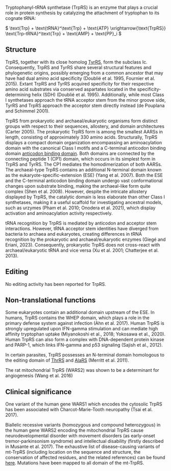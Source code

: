 
Tryptophanyl-tRNA synthetase (TrpRS) is an enzyme that plays a crucial role in protein synthesis by catalyzing the attachment of tryptophan to its cognate tRNA:




$ \text{Trp} + \text{tRNA}^\text{Trp} + \text{ATP} \xrightarrow{\text{TrpRS}} \text{Trp-tRNA}^\text{Trp} + \text{AMP} + \text{PP}_i  $






## Structure 

TrpRS, together with its close homolog [TyrRS](/class1/tyr), form the subclass Ic. Consequently, TrpRS and TyrRS share several structural features and phylogenetic origins, possibly emerging from a common ancestor that may have had dual amino acid specificity (Doublié et al. 1995, Fournier et al. 2015). Extant TrpRS and TyrRS acquired specificity for their respective amino acid substrates via conserved aspartates located in the specificity-determining helix (SDH) (Doublié et al. 1995). Additionally, while most Class I synthetases approach the tRNA acceptor stem from the minor groove side, TyrRS and TrpRS approach the acceptor stem directly instead (de Pouplana and Schimmel 2001).

TrpRS from prokaryotic and archaeal/eukaryotic organisms form distinct groups with respect to their sequences, allostery, and domain architectures (Carter 2005). The prokaryotic TrpRS form is among the smallest AARSs in length, consisting of approximately 330 amino acids. Structurally, TrpRS displays a compact domain organization encompassing an aminoacylation domain with the canonical Class I motifs and a C-terminal anticodon binding domain [anticodon binding domain](/d/wy). Both domains are connected by the connecting peptide 1 (CP1) domain, which occurs in its simplest form in TrpRS and TyrRS. The CP1 mediates the homodimerization of both AARSs. The archaeal-type TrpRS contains an additional N-terminal domain known as the eukaryote-specific-extension (ESE) (Yang et al. 2007). Both the ESE and the C-terminal anticodon binding domain undergo vast conformational changes upon substrate binding, making the archaeal-like form quite complex (Shen et al. 2008). However, despite the intricate allostery displayed by TrpRS, the catalytic domain is less elaborate than other Class I synthetases, making it a useful scaffold for investigating ancestral models, such as urzymes (Pham et al. 2010; Onodera et al. 2021), which display activation and aminoacylation activity respectively. 

tRNA recognition by TrpRS is mediated by anticodon and acceptor stem interactions. However, tRNA acceptor stem identities have diverged from bacteria to archaea and eukaryotes, creating differences in tRNA recognition by the prokaryotic and archaeal/eukaryotic enzymes (Giegé and Eriani, 2023). Consequently, prokaryotic TrpRS does not cross-react with archaeal/eukaryotic tRNA and vice versa (Xu et al. 2001; Chatterjee et al. 2013).




## Editing

No editing activity has been reported for TrpRS. 


## Non-translational functions

Some eukaryotes contain an additional domain upstream of the ESE.
In humans, TrpRS contains the WHEP domain, which plays a role in the primary defense system against infection (Ahn et al. 2017). Human TrpRS is strongly upregulated upon IFN-gamma stimulation and can mediate high affinity tryptophan uptake (Miyanokoshi et al., 2018; Yokosawa et al., 2020). Human TrpRS can also form a complex with DNA-dependent protein kinase and PARP-1, which links IFN-gamma and p53 signaling (Sajish et al., 2012). 

In certain parasites, TrpRS possesses an N-terminal domain homologous to the editing domain of [ThrRS](/class2/thr) and [AlaRS](/class2/ala) (Merritt et al. 2011).

The rat mitochondrial TrpRS (WARS2) was shown to be a determinant for angiogenesis (Wang et al. 2016)


## Clinical significance

One variant of the human gene WARS1 which encodes the cytosolic TrpRS has been associated with Charcot-Marie-Tooth neuropathy (Tsai et al. 2017). 

Biallelic recessive variants (homozygous and compound heterozygous) in the human gene WARS2 encoding the mitochondrial TrpRS cause neurodevelopmental disorder with movement disorders (as early-onset tremor-parkinsonism syndrome) and intellectual disability (firstly described in Musante et al. 2017). The exhaustive list of disease-causing variants of mt-TrpRS (including location on the sequence and structure, the conservation of affected residues, and the related references) can be found [here](http://misynpat.org/misynpat/PageMaker.rvt?name=WARS2). Mutations have been mapped to all domain of the mt-TrpRS.



